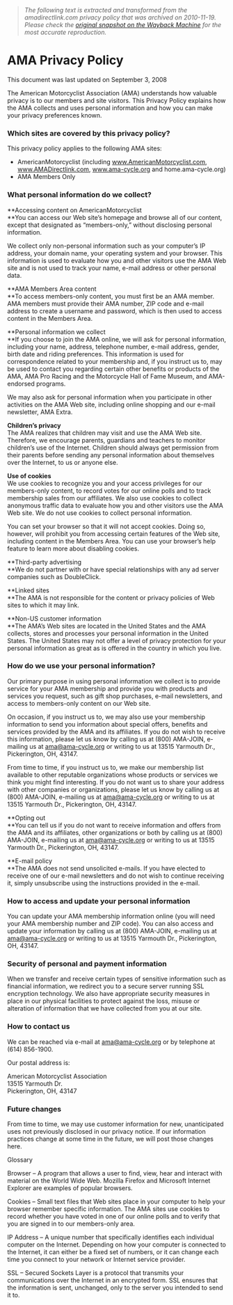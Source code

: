 > *The following text is extracted and transformed from the amadirectlink.com privacy policy that was archived on 2010-11-19. Please check the [original snapshot on the Wayback Machine](https://web.archive.org/web/20101119082304id_/http%3A//amadirectlink.com/whatis/privacy.asp) for the most accurate reproduction.*

# AMA Privacy Policy

This document was last updated on September 3, 2008

The American Motorcyclist Association (AMA) understands how valuable privacy is to our members and site visitors. This Privacy Policy explains how the AMA collects and uses personal information and how you can make your privacy preferences known.

### **Which sites are covered by this privacy policy?**

This privacy policy applies to the following AMA sites:

  * AmericanMotorcyclist (including www.AmericanMotorcyclist.com, www.AMADirectlink.com, www.ama-cycle.org and home.ama-cycle.org)
  * AMA Members Only



### **What personal information do we collect?**

**Accessing content on AmericanMotorcyclist  
**You can access our Web site’s homepage and browse all of our content, except that designated as “members-only,” without disclosing personal information. 

We collect only non-personal information such as your computer’s IP address, your domain name, your operating system and your browser. This information is used to evaluate how you and other visitors use the AMA Web site and is not used to track your name, e-mail address or other personal data. 

**AMA Members Area content  
**To access members-only content, you must first be an AMA member. AMA members must provide their AMA number, ZIP code and e-mail address to create a username and password, which is then used to access content in the Members Area. 

**Personal information we collect  
**If you choose to join the AMA online, we will ask for personal information, including your name, address, telephone number, e-mail address, gender, birth date and riding preferences. This information is used for correspondence related to your membership and, if you instruct us to, may be used to contact you regarding certain other benefits or products of the AMA, AMA Pro Racing and the Motorcycle Hall of Fame Museum, and AMA-endorsed programs. 

We may also ask for personal information when you participate in other activities on the AMA Web site, including online shopping and our e-mail newsletter, AMA Extra. 

**Children’s privacy**  
The AMA realizes that children may visit and use the AMA Web site. Therefore, we encourage parents, guardians and teachers to monitor children’s use of the Internet. Children should always get permission from their parents before sending any personal information about themselves over the Internet, to us or anyone else.

**Use of cookies**  
We use cookies to recognize you and your access privileges for our members-only content, to record votes for our online polls and to track membership sales from our affiliates. We also use cookies to collect anonymous traffic data to evaluate how you and other visitors use the AMA Web site. We do not use cookies to collect personal information.

You can set your browser so that it will not accept cookies. Doing so, however, will prohibit you from accessing certain features of the Web site, including content in the Members Area. You can use your browser’s help feature to learn more about disabling cookies.

**Third-party advertising  
**We do not partner with or have special relationships with any ad server companies such as DoubleClick.

**Linked sites  
**The AMA is not responsible for the content or privacy policies of Web sites to which it may link.

**Non-US customer information  
**The AMA’s Web sites are located in the United States and the AMA collects, stores and processes your personal information in the United States. The United States may not offer a level of privacy protection for your personal information as great as is offered in the country in which you live. 

### How do we use your personal information?

Our primary purpose in using personal information we collect is to provide service for your AMA membership and provide you with products and services you request, such as gift shop purchases, e-mail newsletters, and access to members-only content on our Web site.

On occasion, if you instruct us to, we may also use your membership information to send you information about special offers, benefits and services provided by the AMA and its affiliates. If you do not wish to receive this information, please let us know by calling us at (800) AMA-JOIN, e-mailing us at [ama@ama-cycle.org](mailto:ama@ama-cycle.org) or writing to us at 13515 Yarmouth Dr., Pickerington, OH, 43147.

From time to time, if you instruct us to, we make our membership list available to other reputable organizations whose products or services we think you might find interesting. If you do not want us to share your address with other companies or organizations, please let us know by calling us at (800) AMA-JOIN, e-mailing us at [ama@ama-cycle.org](mailto:ama@ama-cycle.org) or writing to us at 13515 Yarmouth Dr., Pickerington, OH, 43147.

**Opting out  
**You can tell us if you do not want to receive information and offers from the AMA and its affiliates, other organizations or both by calling us at (800) AMA-JOIN, e-mailing us at [ama@ama-cycle.org](mailto:ama@ama-cycle.org) or writing to us at 13515 Yarmouth Dr., Pickerington, OH, 43147.

**E-mail policy  
**The AMA does not send unsolicited e-mails. If you have elected to receive one of our e-mail newsletters and do not wish to continue receiving it, simply unsubscribe using the instructions provided in the e-mail.

### How to access and update your personal information

You can update your AMA membership information online (you will need your AMA membership number and ZIP code). You can also access and update your information by calling us at (800) AMA-JOIN, e-mailing us at [ama@ama-cycle.org](mailto:ama@ama-cycle.org) or writing to us at 13515 Yarmouth Dr., Pickerington, OH, 43147.

### Security of personal and payment information

When we transfer and receive certain types of sensitive information such as financial information, we redirect you to a secure server running SSL encryption technology. We also have appropriate security measures in place in our physical facilities to protect against the loss, misuse or alteration of information that we have collected from you at our site.

### How to contact us 

We can be reached via e-mail at [ama@ama-cycle.org](mailto:ama@ama-cycle.org) or by telephone at (614) 856-1900.

Our postal address is:

American Motorcyclist Association  
13515 Yarmouth Dr.  
Pickerington, OH, 43147 

### Future changes

From time to time, we may use customer information for new, unanticipated uses not previously disclosed in our privacy notice. If our information practices change at some time in the future, we will post those changes here.

Glossary 

Browser – A program that allows a user to find, view, hear and interact with material on the World Wide Web. Mozilla Firefox and Microsoft Internet Explorer are examples of popular browsers. 

Cookies – Small text files that Web sites place in your computer to help your browser remember specific information. The AMA sites use cookies to record whether you have voted in one of our online polls and to verify that you are signed in to our members-only area. 

IP Address – A unique number that specifically identifies each individual computer on the Internet. Depending on how your computer is connected to the Internet, it can either be a fixed set of numbers, or it can change each time you connect to your network or Internet service provider. 

SSL – Secured Sockets Layer is a protocol that transmits your communications over the Internet in an encrypted form. SSL ensures that the information is sent, unchanged, only to the server you intended to send it to.
